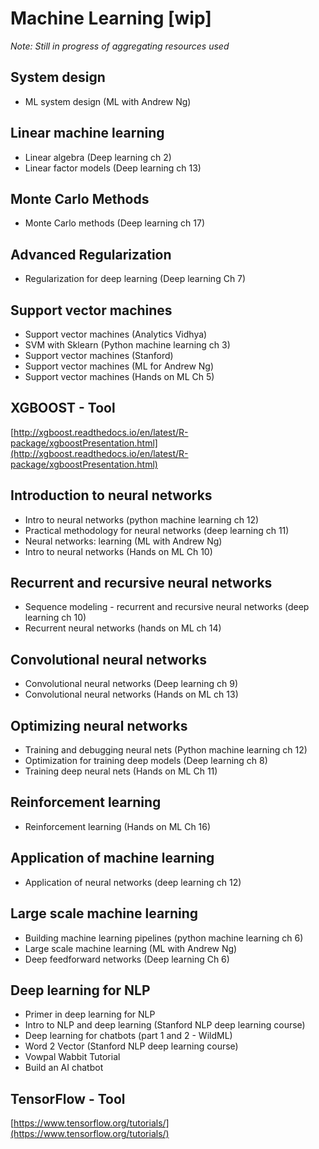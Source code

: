 
# Machine Learning [wip]

*Note: Still in progress of aggregating resources used*

## System design  
- ML system design (ML with Andrew Ng)

## Linear machine learning  
- Linear algebra (Deep learning ch 2)
- Linear factor models (Deep learning ch 13)

## Monte Carlo Methods  
- Monte Carlo methods (Deep learning ch 17)

## Advanced Regularization  
- Regularization for deep learning (Deep learning Ch 7)

## Support vector machines  
- Support vector machines (Analytics Vidhya)
- SVM with Sklearn (Python machine learning ch 3)  
- Support vector machines (Stanford)
- Support vector machines (ML for Andrew Ng)  
- Support vector machines (Hands on ML Ch 5)

## XGBOOST - Tool  
[http://xgboost.readthedocs.io/en/latest/R-package/xgboostPresentation.html](http://xgboost.readthedocs.io/en/latest/R-package/xgboostPresentation.html)

## Introduction to neural networks  
- Intro to neural networks (python machine learning ch 12)
- Practical methodology for neural networks (deep learning ch 11)  
- Neural networks: learning (ML with Andrew Ng)
- Intro to neural networks (Hands on ML Ch 10)

## Recurrent and recursive neural networks  
- Sequence modeling - recurrent and recursive neural networks (deep learning ch 10)
- Recurrent neural networks (hands on ML ch 14)

## Convolutional neural networks  
- Convolutional neural networks (Deep learning ch 9)
- Convolutional neural networks (Hands on ML ch 13)

## Optimizing neural networks  
- Training and debugging neural nets (Python machine learning ch 12)
- Optimization for training deep models (Deep learning ch 8)  
- Training deep neural nets (Hands on ML Ch 11)

## Reinforcement learning  
- Reinforcement learning (Hands on ML Ch 16)

## Application of machine learning  
- Application of neural networks (deep learning ch 12)

## Large scale machine learning  
- Building machine learning pipelines (python machine learning ch 6)
- Large scale machine learning (ML with Andrew Ng)  
- Deep feedforward networks (Deep learning Ch 6)

## Deep learning for NLP  
- Primer in deep learning for NLP
- Intro to NLP and deep learning (Stanford NLP deep learning course)  
- Deep learning for chatbots (part 1 and 2 - WildML)
- Word 2 Vector (Stanford NLP deep learning course)  
- Vowpal Wabbit Tutorial
- Build an AI chatbot

## TensorFlow - Tool  
[https://www.tensorflow.org/tutorials/](https://www.tensorflow.org/tutorials/)
<!--stackedit_data:
eyJoaXN0b3J5IjpbLTEzMzQzNDMwOTMsMzI2ODg0OTI3LDczMD
k5ODExNl19
-->